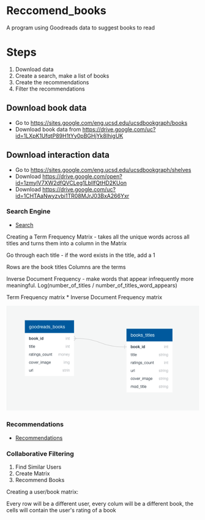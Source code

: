 # Reccomend_books
A program using Goodreads data to suggest books to read

# Steps

1) Download data
2) Create a search, make a list of books
3) Create the recommendations 
4) Filter the recommendations

## Download book data
* Go to https://sites.google.com/eng.ucsd.edu/ucsdbookgraph/books
* Download book data from https://drive.google.com/uc?id=1LXpK1UfqtP89H1tYy0pBGHjYk8IhigUK

## Download interaction data
* Go to https://sites.google.com/eng.ucsd.edu/ucsdbookgraph/shelves
* Download https://drive.google.com/open?id=1zmylV7XW2dfQVCLeg1LbllfQtHD2KUon
* Download https://drive.google.com/uc?id=1CHTAaNwyzvbi1TR08MJrJ03BxA266Yxr


### Search Engine

- [Search](./search.ipynb)

Creating a Term Frequency Matrix - takes all the unique words across all titles and turns them into a column in the Matrix

Go through each title - if the word exists in the title, add a 1

Rows are the book titles
Columns are the terms

Inverse Document Frequency - make words that appear infrequently more meaningful.
Log(number_of_titles / number_of_titles_word_appears)

Term Frequency matrix * Inverse Document Frequency matrix

![image](./images/search_data.png)

### Recommendations

- [Recommendations](./recommendations.ipynb)


### Collaborative Filtering

1) Find Similar Users
2) Create Matrix
3) Recommend Books


Creating a user/book matrix:

Every row will be a different user, every colum will be a different book, the cells will contain the user's rating of a book





